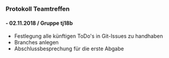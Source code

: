 ﻿### Protokoll Teamtreffen
####  - 02.11.2018 / Gruppe tj18b

+ Festlegung alle künftigen ToDo's in Git-Issues zu handhaben
+ Branches anlegen
+ Abschlussbesprechung für die erste Abgabe

